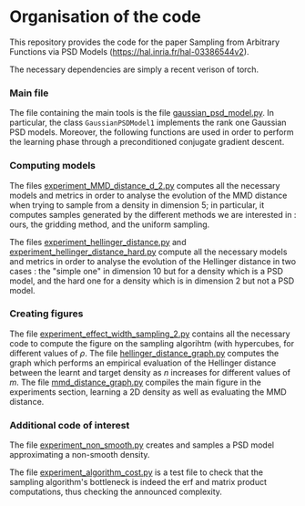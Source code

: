 # Organisation of the code 

This repository provides the code for the paper Sampling from Arbitrary Functions via PSD Models (https://hal.inria.fr/hal-03386544v2). 

The necessary dependencies are simply a recent verison of torch. 

### Main file

The file containing the main tools is the file [gaussian_psd_model.py](gaussian_psd_model.py). In particular, the class `GaussianPSDModel1` implements the rank one Gaussian PSD models. Moreover, the following functions are used in order to perform the learning phase through a preconditioned conjugate gradient descent. 

### Computing models 

The files [experiment_MMD_distance_d_2.py](experiment_MMD_distance_d_2.py) computes all the necessary models and metrics in order to analyse the evolution of the MMD distance when trying to sample from a density in dimension $5$; in particular, it computes samples generated by the different methods we are interested in : ours, the gridding method, and the uniform sampling.

The files [experiment_hellinger_distance.py](experiment_hellinger_distance.py) and [experiment_hellinger_distance_hard.py](experiment_hellinger_distance_hard.py) compute all the necessary models and metrics in order to analyse the evolution of the Hellinger distance in two cases : the "simple one" in dimension $10$ but for a density which is a PSD model, and the hard one for a density which is in dimension 2 but not a PSD model.


### Creating figures

The file [experiment_effect_width_sampling_2.py](experiment_effect_width_sampling_2.py) contains all the necessary code to compute the figure on the sampling algorihtm (with hypercubes, for different values of $\rho$.
The file [hellinger_distance_graph.py](hellinger_distance_graph.py) computes the graph which performs an empirical evaluation of the Hellinger distance between the learnt and target density as $n$ increases for different values of $m$.
The file [mmd_distance_graph.py](MMD_distance_graph.py) compiles the main figure in the experiments section, learning a 2D density as well as evaluating the MMD distance.


### Additional code of interest 

The file [experiment_non_smooth.py](experiment_non_smooth.py) creates and samples a PSD model approximating a non-smooth density.

The file [experiment_algorithm_cost.py](experiment_algorithm_cost.py) is a test file to check that the sampling algorithm's bottleneck is indeed the erf and matrix product computations, thus checking the announced complexity.





